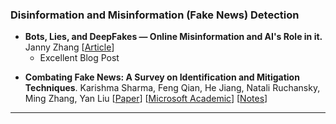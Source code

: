 ### Disinformation and Misinformation (Fake News) Detection

- **Bots, Lies, and DeepFakes — Online Misinformation and AI's Role in it.** Janny Zhang
  [[Article](https://www.skynettoday.com/overviews/misinfo)]
  - Excellent Blog Post

* **Combating Fake News: A Survey on Identification and Mitigation Techniques**. Karishma Sharma, Feng Qian, He Jiang, Natali Ruchansky, Ming Zhang, Yan Liu
  [[Paper](https://arxiv.org/abs/1901.06437)]
  [[Microsoft Academic](https://academic.microsoft.com/paper/2911715381)]
  [[Notes](/fake-news/README.md#combating-fake-news-a-survey-on-Identification-and-mitigation-techniques)]

---
